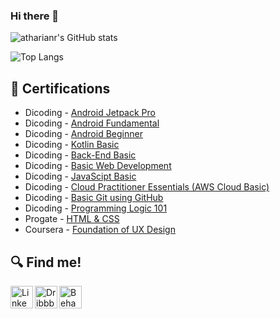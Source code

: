 ### Hi there 👋

<!--
**atharianr/atharianr** is a ✨ _special_ ✨ repository because its `README.md` (this file) appears on your GitHub profile.

Here are some ideas to get you started:

- 🔭 I’m currently working on ...
- 🌱 I’m currently learning ...
- 👯 I’m looking to collaborate on ...
- 🤔 I’m looking for help with ...
- 💬 Ask me about ...
- 📫 How to reach me: ...
- 😄 Pronouns: ...
- ⚡ Fun fact: ...
-->

![atharianr's GitHub stats](https://github-readme-stats.vercel.app/api?username=atharianr&show_icons=true&theme=tokyonight)

![Top Langs](https://github-readme-stats.vercel.app/api/top-langs/?username=atharianr&show_icons=true&layout=compact&theme=tokyonight)

## 📄 Certifications
- Dicoding - [Android Jetpack Pro](https://www.dicoding.com/certificates/MEPJL0L0LZ3V)
- Dicoding - [Android Fundamental](https://www.dicoding.com/certificates/MEPJL9LRLZ3V)
- Dicoding - [Android Beginner](https://www.dicoding.com/certificates/72ZD23W8JZYW)
- Dicoding - [Kotlin Basic](https://www.dicoding.com/certificates/NVP7GV404XR0)
- Dicoding - [Back-End Basic](https://www.dicoding.com/certificates/KEXL3O3KRPG2)
- Dicoding - [Basic Web Development](https://www.dicoding.com/certificates/1OP8LKY7VZQK)
- Dicoding - [JavaScipt Basic](https://www.dicoding.com/certificates/07Z651OQWXQR)
- Dicoding - [Cloud Practitioner Essentials (AWS Cloud Basic)](https://www.dicoding.com/certificates/L4PQ322OOPO1)
- Dicoding - [Basic Git using GitHub](https://www.dicoding.com/certificates/MEPJL00YLZ3V)
- Dicoding - [Programming Logic 101](https://www.dicoding.com/certificates/L4PQ3KQQVPO1)
- Progate - [HTML & CSS](https://progate.com/course_certificate/bb69dbb2qzbqpf)
- Coursera - [Foundation of UX Design](https://www.coursera.org/account/accomplishments/verify/87FDXQMXV5VR)


## 🔍 Find me!
[<img align="left" alt="LinkedIn" width=36px src="https://pngimg.com/uploads/linkedIn/linkedIn_PNG27.png">][linkedin]
[<img align="left" alt="Dribbble" width=36px src="https://seeklogo.com/images/D/dribbble-logo-143FF96D65-seeklogo.com.png">][dribbble]
[<img align="left" alt="Behance" width=36px src="https://cdn.worldvectorlogo.com/logos/behance-1.svg">][behance]


[linkedin]: https://www.linkedin.com/in/atharian-rahmadani-06093b182/
[dribbble]: https://dribbble.com/atharianr
[behance]: https://www.behance.net/atharianr
